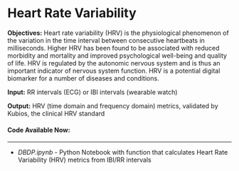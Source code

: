 # Heart Rate Variability

**Objectives:**
Heart rate variability (HRV) is the physiological phenomenon of the variation in the time interval between consecutive heartbeats in milliseconds. Higher HRV has been found to be associated with reduced morbidity and mortality and improved psychological well-being and quality of life. HRV is regulated by the autonomic nervous system and is thus an important indicator of nervous system function. HRV is a potential digital biomarker for a number of diseases and conditions.

**Input:**
RR intervals (ECG) or IBI intervals (wearable watch)

**Output:**
HRV (time domain and frequency domain) metrics, validated by Kubios, the clinical HRV standard

#### Code Available Now:
***

* *DBDP.ipynb* - Python Notebook with function that calculates Heart Rate Variability (HRV) metrics from IBI/RR intervals 
